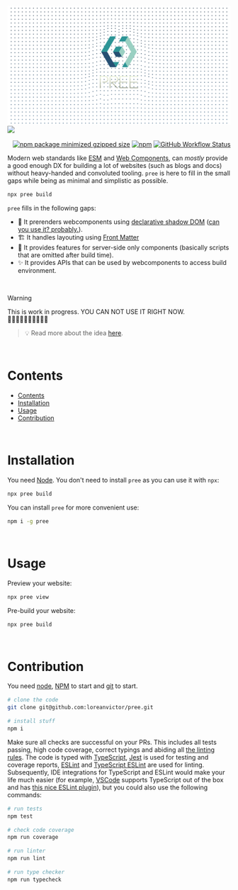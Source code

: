 <img src="./splash-dark.svg#gh-dark-mode-only"/>
<img src=".splash-light.svg#gh-light-mode-only"/>

<div align="right">

[![npm package minimized gzipped size](https://img.shields.io/bundlejs/size/pree?style=flat-square&label=%20&color=black)](https://bundlejs.com/?q=pree)
[![npm](https://img.shields.io/npm/v/pree?color=black&label=&style=flat-square)](https://www.npmjs.com/package/pree)
[![GitHub Workflow Status](https://img.shields.io/github/actions/workflow/status/loreanvictor/pree/coverage.yml?label=&style=flat-square)](https://github.com/loreanvictor/pree/actions/workflows/coverage.yml)

</div>


Modern web standards like [ESM](https://developer.mozilla.org/en-US/docs/Web/JavaScript/Guide/Modules) and [Web Components](https://developer.mozilla.org/en-US/docs/Web/Web_Components), can _mostly_ provide a good enough DX for building a lot of websites (such as blogs and docs) without heavy-handed and convoluted tooling. `pree` is here to fill in the small gaps while being as minimal and simplistic as possible.

```bash
npx pree build
```

`pree` fills in the following gaps:

- 🧬 It prerenders webcomponents using [declarative shadow DOM](https://developer.mozilla.org/en-US/docs/Web/API/Web_components/Using_shadow_DOM#declaratively_with_html) ([can you use it? probably.](https://caniuse.com/declarative-shadow-dom)).
- 🏗️ It handles layouting using [Front Matter](https://www.scribendi.com/academy/articles/front_matter.en.html#:~:text=Front%20matter%20is%20the%20first,a%20preface%2C%20and%20much%20more.)
- 👻 It provides features for server-side only components (basically scripts that are omitted after build time).
- ✨ It provides APIs that can be used by webcomponents to access build environment.

<br>

> [!WARNING]
>
> This is work in progress. YOU CAN NOT USE IT RIGHT NOW. \
> 🚧🚧🚧🚧🚧🚧🚧🚧🚧🚧

> 💡 Read more about the idea [here](https://gist.github.com/loreanvictor/936bffc2403f7e07e4b263f1e7d0977f).

<br>

# Contents

- [Contents](#contents)
- [Installation](#installation)
- [Usage](#usage)
- [Contribution](#contribution)

<br>

# Installation

You need [Node](https://nodejs.org/en/). You don't need to install `pree` as you can use it with `npx`:

```bash
npx pree build
```

You can install `pree` for more convenient use:

```bash
npm i -g pree
```

<br>

# Usage

Preview your website:

```bash
npx pree view
```

Pre-build your website:

```bash
npx pree build
```

<br>

# Contribution

You need [node](https://nodejs.org/en/), [NPM](https://www.npmjs.com) to start and [git](https://git-scm.com) to start.

```bash
# clone the code
git clone git@github.com:loreanvictor/pree.git
```
```bash
# install stuff
npm i
```

Make sure all checks are successful on your PRs. This includes all tests passing, high code coverage, correct typings and abiding all [the linting rules](https://github.com/loreanvictor/pree/blob/main/.eslintrc). The code is typed with [TypeScript](https://www.typescriptlang.org), [Jest](https://jestjs.io) is used for testing and coverage reports, [ESLint](https://eslint.org) and [TypeScript ESLint](https://typescript-eslint.io) are used for linting. Subsequently, IDE integrations for TypeScript and ESLint would make your life much easier (for example, [VSCode](https://code.visualstudio.com) supports TypeScript out of the box and has [this nice ESLint plugin](https://marketplace.visualstudio.com/items?itemName=dbaeumer.vscode-eslint)), but you could also use the following commands:

```bash
# run tests
npm test
```
```bash
# check code coverage
npm run coverage
```
```bash
# run linter
npm run lint
```
```bash
# run type checker
npm run typecheck
```
